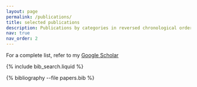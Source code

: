 ```yaml
---
layout: page
permalink: /publications/
title: selected publications
description: Publications by categories in reversed chronological order. 
nav: true
nav_order: 2
---
```

For a complete list, refer to my [Google Scholar](https://scholar.google.com/citations?user=SJ6h0nIAAAAJ&hl=en)

<!-- _pages/publications.md -->

<!-- Bibsearch Feature -->

{% include bib_search.liquid %}

<div class="publications">

{% bibliography --file papers.bib %}

</div>
